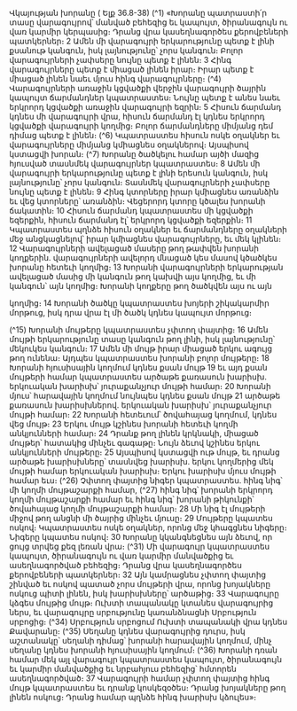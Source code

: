 
Վկայության խորանը
( Ելք 36.8-38)
(^1) «Խորանը պատրաստի՛ր տասը վարագույրով՝ մանված բեհեզից եւ կապույտ, ծիրանագույն ու վառ կարմիր
կերպասից։ Դրանց վրա կասեղնագործես քերովբեների պատկերներ։ 2 Ամեն մի վարագույրի երկարությունը պետք է
լինի քսանութ կանգուն, իսկ լայնությունը՝ չորս կանգուն։ Բոլոր վարագույրների չափսերը նույնը պետք է լինեն։ 3 Հինգ
վարագույրները պետք է միացած լինեն իրար։ Իրար պետք է միացած լինեն նաեւ մյուս հինգ վարագույրները։
(^4) Վարագույրների առաջին կցվածքի վերջին վարագույրի ծայրին կապույտ ճարմանդներ կպատրաստես։ Նույնը պետք
է անես նաեւ երկրորդ կցվածքի առաջին վարագույրի եզրին։ 5 Հիսուն ճարմանդ կդնես մի վարագույրի վրա, հիսուն
ճարմանդ էլ կդնես երկրորդ կցվածքի վարագույրի կողմից։ Բոլոր ճարմանդները միմյանց դեմ դիմաց պետք է լինեն։
(^6) Կպատրաստես հիսուն ոսկե օղակներ եւ վարագույրները միմյանց կմիացնես օղակներով։ Այսպիսով կստացվի խորան։
(^7) Խորանը ծածկելու համար այծի մազից հյուսված տասնմեկ վարագույրներ կպատրաստես։ 8 Ամեն մի վարագույրի
երկարությունը պետք է լինի երեսուն կանգուն, իսկ լայնությունը՝ չորս կանգուն։ Տասնմեկ վարագույրների չափսերը
նույնը պետք է լինեն։ 9 Հինգ կտորները իրար կմիացնես առանձին եւ վեց կտորները՝ առանձին։ Վեցերորդ կտորը կծալես
խորանի ճակատին։ 10 Հիսուն ճարմանդ կպատրաստես մի կցվածքի եզերքին, հիսուն ճարմանդ էլ՝ երկրորդ կցվածքի
եզերքին։ 11 Կպատրաստես պղնձե հիսուն օղակներ եւ ճարմանդները օղակների մեջ անցկացնելով՝ իրար կմիացնես
վարագույրները, եւ մեկ կլինեն։ 12 Վարագույրների ավելացած մասերը թող թափվեն խորանի կողքերին. վարագույրների
ավելորդ մնացած կես մասով կծածկես խորանը հետեւի կողմից։ 13 Խորանի վարագույրների երկարության ավելացած
մասից մի կանգուն թող կախվի այս կողմից, եւ մի կանգուն՝ այն կողմից։ Խորանի կողքերը թող ծածկվեն այս ու այն


կողմից։ 14 Խորանի ծածկը կպատրաստես խոյերի շիկակարմիր մորթուց, իսկ դրա վրա էլ մի ծածկ կդնես կապույտ
մորթուց։

(^15) Խորանի մույթերը կպատրաստես չփտող փայտից։ 16 Ամեն մույթի երկարությունը տասը կանգուն թող լինի, իսկ
լայնությունը՝ մեկուկես կանգուն։ 17 Ամեն մի մույթ իրար միացած երկու ագույց թող ունենա։ Այդպես կպատրաստես
խորանի բոլոր մույթերը։ 18 Խորանի հյուսիսային կողմում կդնես քսան մույթ 19 եւ այդ քսան մույթերի համար
կպատրաստես արծաթե քառասուն խարիսխ. երկուական խարիսխ՝ յուրաքանչյուր մույթի համար։ 20 Խորանի մյուս՝
հարավային կողմում նույնպես կդնես քսան մույթ 21 արծաթե քառասուն խարիսխներով. երկուական խարիսխ՝
յուրաքանչյուր մույթի համար։ 22 Խորանի հետեւում՝ ծովահայաց կողմում, կդնես վեց մույթ։ 23 Երկու մույթ կշինես
խորանի հետեւի կողմի անկյունների համար։ 24 Դրանք թող լինեն կրկնակի, միացած մույթեր՝ հատակից մինչեւ գագաթը։
Նույն ձեւով կշինես երկու անկյունների մույթերը։ 25 Այսպիսով կստացվի ութ մույթ, եւ դրանց արծաթե խարիսխները՝
տասնվեց խարիսխ. երկու կողմերից մեկ մույթի համար երկուական խարիսխ։ Երկու խարիսխ մյուս մույթի համար եւս։
(^26) Չփտող փայտից նիգեր կպատրաստես. հինգ նիգ՝ մի կողմի մույթաշարքի համար, (^27) հինգ նիգ՝ խորանի երկրորդ կողմի
մույթաշարքի համար եւ հինգ նիգ՝ խորանի թիկունքի՝ ծովահայաց կողմի մույթաշարքի համար։ 28 Մի նիգ էլ մույթերի
միջով թող անցնի մի ծայրից մինչեւ մյուսը։ 29 Մույթերը կպատես ոսկով։ Կպատրաստես ոսկե օղակներ, որոնց մեջ
կհագցնես նիգերը։ Նիգերը կպատես ոսկով։ 30 Խորանը կկանգնեցնես այն ձեւով, որ ցույց տրվեց քեզ լեռան վրա։
(^31) Մի վարագույր կպատրաստես կապույտ, ծիրանագույն ու վառ կարմիր մանվածքից եւ ասեղնագործված բեհեզից։
Դրանց վրա կասեղնագործես քերովբեների պատկերներ։ 32 Այն կամրացնես չփտող փայտից շինված եւ ոսկով պատած
չորս մույթերի վրա, որոնց խոյակները ոսկուց պիտի լինեն, իսկ խարիսխները՝ արծաթից։ 33 Վարագույրը կձգես մույթից
մույթ։
Ուխտի տապանակը կտանես վարագույրից ներս, եւ վարագույրը սրբությունը կառանձնացնի Սրբություն սրբոցից։
(^34) Սրբություն սրբոցում Ուխտի տապանակի վրա կդնես Քավարանը։
(^35) Սեղանը կդնես վարագույրից դուրս, իսկ աշտանակը՝ սեղանի դիմաց՝ խորանի հարավային կողմում, մինչ սեղանը
կդնես խորանի հյուսիսային կողմում։
(^36) Խորանի դռան համար մեկ այլ վարագույր կպատրաստես կապույտ, ծիրանագույն եւ կարմիր մանվածքից եւ
նրբահյուս բեհեզից՝ հմտորեն ասեղնագործված։ 37 Վարագույրի համար չփտող փայտից հինգ մույթ կպատրաստես եւ
դրանք կոսկեզօծես։ Դրանց խոյակները թող լինեն ոսկուց։ Դրանց համար պղնձե հինգ խարիսխ կձուլես»։
